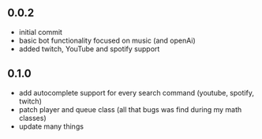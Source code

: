 ## 0.0.2
 - initial commit
 - basic bot functionality focused on music (and openAi)
 - added twitch, YouTube and spotify support

## 0.1.0
 - add autocomplete support for every search command (youtube, spotify, twitch)
 - patch player and queue class (all that bugs was find during my math classes)
 - update many things